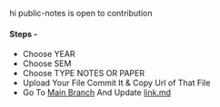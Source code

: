 hi public-notes is open to contribution

#### Steps -
- Choose YEAR 
- Choose SEM
- Choose TYPE NOTES OR PAPER
- Upload Your File Commit It & Copy Url of That File
- Go To [Main Branch](https://github.com/NovGet/notes/) And Update  [link.md](https://github.com/NovGet/notes/blob/main/links.md)
  
